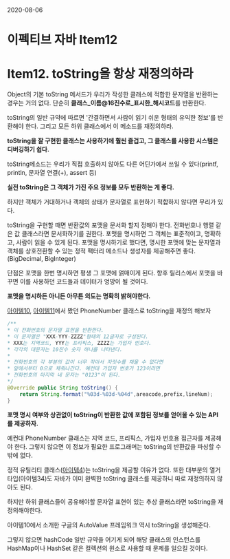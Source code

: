2020-08-06



# 이펙티브 자바 Item12

# Item12. toString을 항상 재정의하라

Object의 기본 toString 메서드가 우리가 작성한 클래스에 적합한 문자열을 반환하는 경우는 거의 없다. 단순히 **클래스_이름@16진수로_표시한_해시코드**를 반환한다. 

toString의 일반 규약에 따르면 '간결하면서 사람이 읽기 쉬운 형태의 유익한 정보'를 반환해야 한다.
그리고 모든 하위 클래스에서 이 메소드를 재정의하라.

**toString을 잘 구현한 클래스는 사용하기에 훨씬 즐겁고, 그 클래스를 사용한 시스템은 디버깅하기 쉽다.**

toString메소드는 우리가 직접 호출하지 않아도 다른 어딘가에서 쓰일 수 있다(printf, println, 문자열 연결(+), assert 등)

**실전 toString은 그 객체가 가진 주요 정보를 모두 반환하는 게 좋다.** 

하지만 객체가 거대하거나 객체의 상태가 문자열로 표현하기 적합하지 않다면 무리가 있다. 

toString을 구현할 때면 반환값의 포맷을 문서화 할지 정해야 한다. 전화번호나 행렬 같은 값 클래스라면 문서화하기를 권한다. 포맷을 명시하면 그 객체는 표준적이고, 명확하고, 사람이 읽을 수 있게 된다.
포맷을 명시하기로 했다면, 명시한 포맷에 맞는 문자열과 객체를 상호전환할 수 있는 정적 팩터리 메소드나 생성자를 제공해주면 좋다. (BigDecimal, BigInteger)

단점은 포맷을 한번 명시하면 평생 그 포맷에 얽매이게 된다. 향후 릴리스에서 포맷을 바꾸면 이를 사용하던 코드들과 데이터가 엉망이 될 것이다. 

**포맷을 명시하든 아니든 아무튼 의도는 명확히 밝혀야한다.**

[아이템10](https://github.com/bosuksh/TIL/blob/java/java/effectiveJava/effectiveJava10.md), [아이템11](https://github.com/bosuksh/TIL/blob/java/java/effectiveJava/effectiveJava11.md)에서 봤던 PhoneNumber 클래스로 toString을 재정의 해보자

```java
/**
* 이 전화번호의 문자열 표현을 반환한다.
* 이 문자열은 "XXX-YYY-ZZZZ"형태의 12글자로 구성된다.
* XXX는 지역코드, YYY는 프리픽스, ZZZZ는 가입자 번호다.
* 각각의 대문자는 10진수 숫자 하나를 나타낸다.
*
* 전화번호의 각 부분의 값이 너무 작아서 자릿수를 채울 수 없다면
* 앞에서부터 0으로 채워나간다. 예컨대 가입자 번호가 123이라면
* 전화번호의 마지막 네 문자는 "0123"이 된다.
*/
@Override public String toString() {
	return String.format("%03d-%03d-%04d",areacode,prefix,lineNum);	
}
```

**포맷 명시 여부와 상관없이 toString이 반환한 값에 포함된 정보를 얻어올 수 있는 API를 제공하자.**

예컨대 PhoneNumber 클래스는 지역 코드, 프리픽스, 가입자 번호용 접근자를 제공해야 한다. 그렇지 않으면 이 정보가 필요한 프로그래머는 toString의 반환값을 파싱할 수 밖에 없다. 

정적 유틸리티 클래스([아이템4](https://github.com/bosuksh/TIL/blob/java/java/effectiveJava/effectiveJava4.md))는 toString을 제공할 이유가 없다. 또한 대부분의 열거 타입(아이템34)도 자바가 이미 완벽한 toString 클래스를 제공하니 따로 재정의하지 않아도 된다. 

하지만 하위 클래스들이 공유해야할 문자열 표현이 있는 추상 클래스라면 toString을 재정의해야한다.

아이템10에서 소개한 구글의 AutoValue 프레임워크 역시 toString을 생성해준다.

그렇지 않으면 hashCode 일반 규약을 어기게 되어 해당 클래스의 인스턴스를 HashMap이나 HashSet 같은 컬렉션의 원소로 사용할 때 문제를 일으킬 것이다.